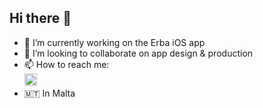 ## Hi there 👋

- 🔭 I’m currently working on the Erba iOS app
- 👯 I’m looking to collaborate on app design & production
- <span>📫 How to reach me:</span>  
  <a href="https://www.linkedin.com/in/sofya-tarnalitskaya/" target="_blank">
    <img src="https://upload.wikimedia.org/wikipedia/commons/c/ca/LinkedIn_logo_initials.png?20140125013055" width="20" height="20" alt="LinkedIn">
  </a>
- 🇲🇹 In Malta

<!--
**tarnalitska/tarnalitska** is a ✨ _special_ ✨ repository because its `README.md` (this file) appears on your GitHub profile.

Here are some ideas to get you started:

- 🔭 I’m currently working on ...
- 🌱 I’m currently learning ...
- 👯 I’m looking to collaborate on ...
- 🤔 I’m looking for help with ...
- 💬 Ask me about ...
- 📫 How to reach me: ...
- 😄 Pronouns: ...
- ⚡ Fun fact: ...
-->
